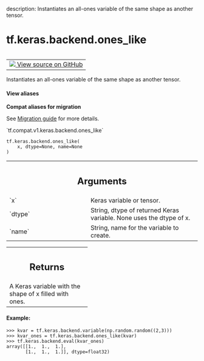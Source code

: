 description: Instantiates an all-ones variable of the same shape as another tensor.

<div itemscope itemtype="http://developers.google.com/ReferenceObject">
<meta itemprop="name" content="tf.keras.backend.ones_like" />
<meta itemprop="path" content="Stable" />
</div>

# tf.keras.backend.ones_like

<!-- Insert buttons and diff -->

<table class="tfo-notebook-buttons tfo-api nocontent" align="left">
<td>
  <a target="_blank" href="https://github.com/tensorflow/tensorflow/blob/r2.2/tensorflow/python/keras/backend.py#L1427-L1449">
    <img src="https://www.tensorflow.org/images/GitHub-Mark-32px.png" />
    View source on GitHub
  </a>
</td>
</table>



Instantiates an all-ones variable of the same shape as another tensor.

<section class="expandable">
  <h4 class="showalways">View aliases</h4>
  <p>
<b>Compat aliases for migration</b>
<p>See
<a href="https://www.tensorflow.org/guide/migrate">Migration guide</a> for
more details.</p>
<p>`tf.compat.v1.keras.backend.ones_like`</p>
</p>
</section>

<pre class="devsite-click-to-copy prettyprint lang-py tfo-signature-link">
<code>tf.keras.backend.ones_like(
    x, dtype=None, name=None
)
</code></pre>



<!-- Placeholder for "Used in" -->


<!-- Tabular view -->
 <table class="responsive fixed orange">
<colgroup><col width="214px"><col></colgroup>
<tr><th colspan="2"><h2 class="add-link">Arguments</h2></th></tr>

<tr>
<td>
`x`
</td>
<td>
Keras variable or tensor.
</td>
</tr><tr>
<td>
`dtype`
</td>
<td>
String, dtype of returned Keras variable.
None uses the dtype of x.
</td>
</tr><tr>
<td>
`name`
</td>
<td>
String, name for the variable to create.
</td>
</tr>
</table>



<!-- Tabular view -->
 <table class="responsive fixed orange">
<colgroup><col width="214px"><col></colgroup>
<tr><th colspan="2"><h2 class="add-link">Returns</h2></th></tr>
<tr class="alt">
<td colspan="2">
A Keras variable with the shape of x filled with ones.
</td>
</tr>

</table>



#### Example:



```
>>> kvar = tf.keras.backend.variable(np.random.random((2,3)))
>>> kvar_ones = tf.keras.backend.ones_like(kvar)
>>> tf.keras.backend.eval(kvar_ones)
array([[1.,  1.,  1.],
       [1.,  1.,  1.]], dtype=float32)
```
